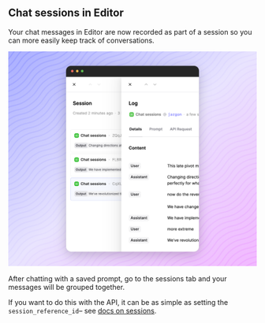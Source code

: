 ## Chat sessions in Editor

Your chat messages in Editor are now recorded as part of a session so you can more easily keep track of conversations.

<img src="../../../assets/images/098801f-pika-1703163459076-1x.png" />

After chatting with a saved prompt, go to the sessions tab and your messages will be grouped together.

If you want to do this with the API, it can be as simple as setting the `session_reference_id`– see [docs on sessions](docs/logging-session-traces).